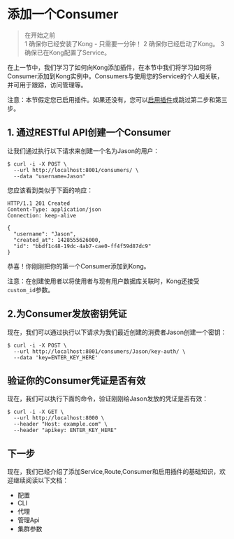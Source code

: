 # 添加一个Consumer

> 在开始之前  
> 1  确保你已经安装了Kong - 只需要一分钟！
> 2  确保你已经启动了Kong。
> 3  确保已在Kong配置了Service。

在上一节中，我们学习了如何向Kong添加插件，在本节中我们将学习如何将Consumer添加到Kong实例中。Consumers与使用您的Service的个人相关联，并可用于跟踪，访问管理等。

注意：本节假定您已启用插件。如果还没有，您可以[启用插件]((https://docs.konghq.com/1.1.x/getting-started/enabling-plugins)[key-auth](https://docs.konghq.com/plugins/key-authentication))或跳过第二步和第三步。

## 1. 通过RESTful API创建一个Consumer
让我们通过执行以下请求来创建一个名为Jason的用户：
```
$ curl -i -X POST \
  --url http://localhost:8001/consumers/ \
  --data "username=Jason"
```

您应该看到类似于下面的响应：
```
HTTP/1.1 201 Created
Content-Type: application/json
Connection: keep-alive

{
  "username": "Jason",
  "created_at": 1428555626000,
  "id": "bbdf1c48-19dc-4ab7-cae0-ff4f59d87dc9"
}
```
恭喜！你刚刚把你的第一个Consumer添加到Kong。

注意：在创建使用者以将使用者与现有用户数据库关联时，Kong还接受`custom_id`参数。

## 2.为Consumer发放密钥凭证
现在，我们可以通过执行以下请求为我们最近创建的消费者Jason创建一个密钥：
```
$ curl -i -X POST \
  --url http://localhost:8001/consumers/Jason/key-auth/ \
  --data 'key=ENTER_KEY_HERE'
```

## 验证你的Consumer凭证是否有效

现在，我们可以执行下面的命令，验证刚刚给Jason发放的凭证是否有效：
```
$ curl -i -X GET \
  --url http://localhost:8000 \
  --header "Host: example.com" \
  --header "apikey: ENTER_KEY_HERE"
```

## 下一步

现在，我们已经介绍了添加Service,Route,Consumer和启用插件的基础知识，欢迎继续阅读以下文档：

- 配置
- CLI
- 代理
- 管理Api
- 集群参数










